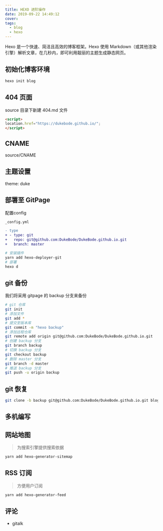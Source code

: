 ```yaml
---
title: HEXO 进阶操作
date: 2019-09-22 14:49:12
cover:
tags:
  - blog
  - hexo
---
```


Hexo 是一个快速、简洁且高效的博客框架。Hexo 使用 Markdown（或其他渲染引擎）解析文章，在几秒内，即可利用靓丽的主题生成静态网页。

<!-- more -->

## 初始化博客环境

```sh
hexo init blog
```

## 404 页面

source 目录下新建 404.md 文件

```md
<script>
location.href="https://dukebode.github.io/";
</script>
```

## CNAME

source/CNAME

## 主题设置

theme: duke

## 部署至 GitPage

配置config

```diff
_config.yml

- type
+ - type: git
+   repo: git@github.com:DukeBode/DukeBode.github.io.git
+   branch: master
```

```sh
# 安装插件
yarn add hexo-deployer-git
# 部署
hexo d
```

## git 备份

我们将采用 gitpage 的 backup 分支来备份

```sh
# git 仓库
git init
# 添加文件
git add *
# 提交至版本库
git commit -m "hexo backup"
# 添加远程仓库
git remote add origin git@github.com:DukeBode/DukeBode.github.io.git
# 创建 backup 分支
git branch backup
# 切换 backup 分支
git checkout backup
# 删除 master 分支
git branch -d master
# 推送 backup 分支
git push -u origin backup
```

## git 恢复

```sh
git clone -b backup git@github.com:DukeBode/DukeBode.github.io.git blog
```

## 多机编写



## 网站地图

> 为搜索引擎提供搜索依据

```sh
yarn add hexo-generator-sitemap
```

## RSS 订阅

> 方便用户订阅

```sh
yarn add hexo-generator-feed
```

## 评论

- gitalk